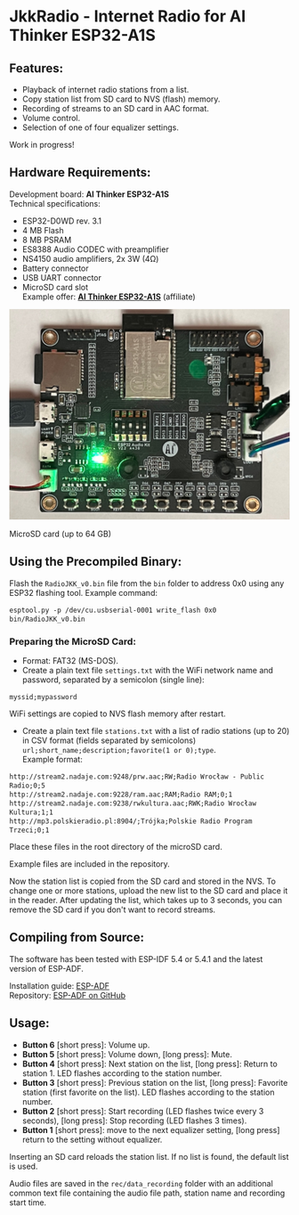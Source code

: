 # JkkRadio - Internet Radio for **AI Thinker ESP32-A1S**

## **Features:**
- Playback of internet radio stations from a list.
- Copy station list from SD card to NVS (flash) memory.
- Recording of streams to an SD card in AAC format.
- Volume control.
- Selection of one of four equalizer settings.

Work in progress!

## **Hardware Requirements:**
Development board: **AI Thinker ESP32-A1S**  
Technical specifications:  
- ESP32-D0WD rev. 3.1  
- 4 MB Flash  
- 8 MB PSRAM  
- ES8388 Audio CODEC with preamplifier  
- NS4150 audio amplifiers, 2x 3W (4Ω)  
- Battery connector  
- USB UART connector  
- MicroSD card slot  
Example offer: [**AI Thinker ESP32-A1S**](https://s.click.aliexpress.com/e/_onbBPzW) (affiliate)

![AI Thinker ESP32-A1S](img/ESP32A1S.jpeg)

MicroSD card (up to 64 GB)

## Using the Precompiled Binary:
Flash the `RadioJKK_v0.bin` file from the `bin` folder to address 0x0 using any ESP32 flashing tool. Example command:  
```
esptool.py -p /dev/cu.usbserial-0001 write_flash 0x0 bin/RadioJKK_v0.bin
```

### Preparing the MicroSD Card:
- Format: FAT32 (MS-DOS).  
- Create a plain text file `settings.txt` with the WiFi network name and password, separated by a semicolon (single line):  
```
myssid;mypassword
```
WiFi settings are copied to NVS flash memory after restart.

- Create a plain text file `stations.txt` with a list of radio stations (up to 20) in CSV format (fields separated by semicolons) `url;short_name;description;favorite(1 or 0);type`.  
Example format:  
```
http://stream2.nadaje.com:9248/prw.aac;RW;Radio Wrocław - Public Radio;0;5
http://stream2.nadaje.com:9228/ram.aac;RAM;Radio RAM;0;1
http://stream2.nadaje.com:9238/rwkultura.aac;RWK;Radio Wrocław Kultura;1;1
http://mp3.polskieradio.pl:8904/;Trójka;Polskie Radio Program Trzeci;0;1
```

Place these files in the root directory of the microSD card.  

Example files are included in the repository.

Now the station list is copied from the SD card and stored in the NVS. To change one or more stations, upload the new list to the SD card and place it in the reader. After updating the list, which takes up to 3 seconds, you can remove the SD card if you don't want to record streams.

## Compiling from Source:
The software has been tested with ESP-IDF 5.4 or 5.4.1 and the latest version of ESP-ADF.  

Installation guide: [ESP-ADF](https://docs.espressif.com/projects/esp-adf/en/latest/get-started/index.html#quick-start)  
Repository: [ESP-ADF on GitHub](https://github.com/espressif/esp-adf)

## Usage:
- **Button 6** [short press]: Volume up.  
- **Button 5** [short press]: Volume down, [long press]: Mute.  
- **Button 4** [short press]: Next station on the list, [long press]: Return to station 1. LED flashes according to the station number.  
- **Button 3** [short press]: Previous station on the list, [long press]: Favorite station (first favorite on the list). LED flashes according to the station number.  
- **Button 2** [short press]: Start recording (LED flashes twice every 3 seconds), [long press]: Stop recording (LED flashes 3 times).
- **Button 1** [short press]: move to the next equalizer setting, [long press] return to the setting without equalizer.

Inserting an SD card reloads the station list. If no list is found, the default list is used.

Audio files are saved in the `rec/data_recording` folder with an additional common text file containing the audio file path, station name and recording start time.